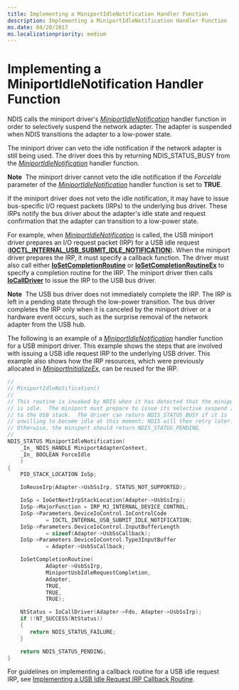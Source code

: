 ```yaml
---
title: Implementing a MiniportIdleNotification Handler Function
description: Implementing a MiniportIdleNotification Handler Function
ms.date: 04/20/2017
ms.localizationpriority: medium
---
```


# Implementing a MiniportIdleNotification Handler Function


NDIS calls the miniport driver's [*MiniportIdleNotification*](/windows-hardware/drivers/ddi/ndis/nc-ndis-miniport_idle_notification) handler function in order to selectively suspend the network adapter. The adapter is suspended when NDIS transitions the adapter to a low-power state.

The miniport driver can veto the idle notification if the network adapter is still being used. The driver does this by returning NDIS\_STATUS\_BUSY from the [*MiniportIdleNotification*](/windows-hardware/drivers/ddi/ndis/nc-ndis-miniport_idle_notification) handler function.

**Note**  The miniport driver cannot veto the idle notification if the *ForceIdle* parameter of the [*MiniportIdleNotification*](/windows-hardware/drivers/ddi/ndis/nc-ndis-miniport_idle_notification) handler function is set to **TRUE**.

 

If the miniport driver does not veto the idle notification, it may have to issue bus-specific I/O request packets (IRPs) to the underlying bus driver. These IRPs notify the bus driver about the adapter's idle state and request confirmation that the adapter can transition to a low-power state.

For example, when [*MiniportIdleNotification*](/windows-hardware/drivers/ddi/ndis/nc-ndis-miniport_idle_notification) is called, the USB miniport driver prepares an I/O request packet (IRP) for a USB idle request ([**IOCTL\_INTERNAL\_USB\_SUBMIT\_IDLE\_NOTIFICATION**](/windows-hardware/drivers/ddi/usbioctl/ni-usbioctl-ioctl_internal_usb_submit_idle_notification)). When the miniport driver prepares the IRP, it must specify a callback function. The driver must also call either [**IoSetCompletionRoutine**](/windows-hardware/drivers/ddi/wdm/nf-wdm-iosetcompletionroutine) or [**IoSetCompletionRoutineEx**](/windows-hardware/drivers/ddi/wdm/nf-wdm-iosetcompletionroutineex) to specify a completion routine for the IRP. The miniport driver then calls [**IoCallDriver**](/windows-hardware/drivers/ddi/wdm/nf-wdm-iocalldriver) to issue the IRP to the USB bus driver.

**Note**  The USB bus driver does not immediately complete the IRP. The IRP is left in a pending state through the low-power transition. The bus driver completes the IRP only when it is canceled by the miniport driver or a hardware event occurs, such as the surprise removal of the network adapter from the USB hub.

 

The following is an example of a [*MiniportIdleNotification*](/windows-hardware/drivers/ddi/ndis/nc-ndis-miniport_idle_notification) handler function for a USB miniport driver. This example shows the steps that are involved with issuing a USB idle request IRP to the underlying USB driver. This example also shows how the IRP resources, which were previously allocated in [*MiniportInitializeEx*](/windows-hardware/drivers/ddi/ndis/nc-ndis-miniport_initialize), can be reused for the IRP.

```C++
//
// MiniportIdleNotification()
//
// This routine is invoked by NDIS when it has detected that the miniport
// is idle.  The miniport must prepare to issue its selective suspend IRP
// to the USB stack.  The driver can return NDIS_STATUS_BUSY if it is
// unwilling to become idle at this moment; NDIS will then retry later.
// Otherwise, the miniport should return NDIS_STATUS_PENDING.
//
NDIS_STATUS MiniportIdleNotification(
    _In_ NDIS_HANDLE MiniportAdapterContext,
    _In_ BOOLEAN ForceIdle
    )
{
    PIO_STACK_LOCATION IoSp;

    IoReuseIrp(Adapter->UsbSsIrp, STATUS_NOT_SUPPORTED);

    IoSp = IoGetNextIrpStackLocation(Adapter->UsbSsIrp);
    IoSp->MajorFunction = IRP_MJ_INTERNAL_DEVICE_CONTROL;
    IoSp->Parameters.DeviceIoControl.IoControlCode 
            = IOCTL_INTERNAL_USB_SUBMIT_IDLE_NOTIFICATION;
    IoSp->Parameters.DeviceIoControl.InputBufferLength 
            = sizeof(Adapter->UsbSsCallback);
    IoSp->Parameters.DeviceIoControl.Type3InputBuffer 
            = Adapter->UsbSsCallback;

    IoSetCompletionRoutine(
            Adapter->UsbSsIrp,
            MiniportUsbIdleRequestCompletion,
            Adapter,
            TRUE,
            TRUE,
            TRUE);

    NtStatus = IoCallDriver(Adapter->Fdo, Adapter->UsbSsIrp);
    if (!NT_SUCCESS(NtStatus))
    {
       return NDIS_STATUS_FAILURE;
    }

    return NDIS_STATUS_PENDING;
}
```

For guidelines on implementing a callback routine for a USB idle request IRP, see [Implementing a USB Idle Request IRP Callback Routine](implementing-a-usb-idle-request-irp-callback-routine.md).

 

